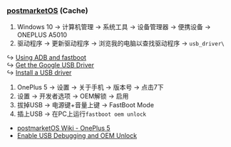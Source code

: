 ### [postmarketOS](https://postmarketos.org/) (Cache)

1. Windows 10 → 计算机管理 → 系统工具 → 设备管理器 → 便携设备 → ONEPLUS A5010
2. 驱动程序 → 更新驱动程序 → 浏览我的电脑以查找驱动程序 → `usb_driver\`

↪ [Using ADB and fastboot](https://wiki.lineageos.org/adb_fastboot_guide)  
↪ [Get the Google USB Driver](https://developer.android.com/studio/run/win-usb)  
↪ [Install a USB driver](https://developer.android.com/studio/run/oem-usb#InstallingDriver)

1. OnePlus 5 → 设置 → 关于手机 → 版本号 → 点击7下
2. 设置 → 开发者选项 → OEM解锁 → 启用
3. 拔掉USB → 电源键+音量上键 → FastBoot Mode
4. 插上USB → 在PC上运行`fastboot oem unlock`

- [postmarketOS Wiki - OnePlus 5](https://wiki.postmarketos.org/wiki/OnePlus_5_(oneplus-cheeseburger))
- [Enable USB Debugging and OEM Unlock](https://doc.e.foundation/pages/enable-usb-debugging)